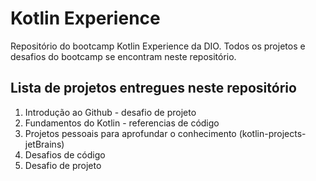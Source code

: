 # Kotlin Experience
Repositório do bootcamp Kotlin Experience da DIO. Todos os projetos e desafios do bootcamp se encontram neste repositório.

## Lista de projetos entregues neste repositório

1. Introdução ao Github - desafio de projeto
2. Fundamentos do Kotlin - referencias de código
3. Projetos pessoais para aprofundar o conhecimento (kotlin-projects-jetBrains)
4. Desafios de código
5. Desafio de projeto
